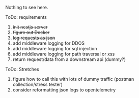 Nothing to see here.

ToDo: requirements
1. ~~init nestjs server~~
1. ~~figure out Docker~~
1. ~~log requests as json~~
1. add middleware logging for DDOS
1. add middleware logging for sql injection
1. add middleware logging for path traversal or xss
1. return request/data from a downstream api (dummy?)

ToDo: Stretches
1. figure how to call this with lots of dummy traffic (postman collection/stress tester)
1. consider reformatting json logs to opentelemetry